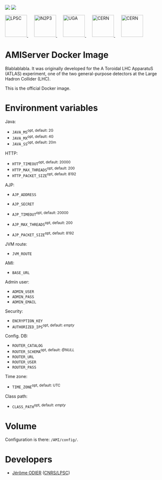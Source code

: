[![][Build Status img]][Build Status]
[![][License img]][License]

<a href="http://lpsc.in2p3.fr/" target="_blank">
	<img src="http://ami.in2p3.fr/docs/images/logo_lpsc.png" alt="LPSC" height="72" />
</a>
&nbsp;&nbsp;&nbsp;&nbsp;
<a href="http://www.in2p3.fr/" target="_blank">
	<img src="http://ami.in2p3.fr/docs/images/logo_in2p3.png" alt="IN2P3" height="72" />
</a>
&nbsp;&nbsp;&nbsp;&nbsp;
<a href="http://www.univ-grenoble-alpes.fr/" target="_blank">
	<img src="http://ami.in2p3.fr/docs/images/logo_uga.png" alt="UGA" height="72" />
</a>
&nbsp;&nbsp;&nbsp;&nbsp;
<a href="http://home.cern/" target="_blank">
	<img src="http://www.cern.ch/ami/images/logo_atlas.png" alt="CERN" height="72" />
</a>
&nbsp;&nbsp;&nbsp;&nbsp;
<a href="http://atlas.cern/" target="_blank">
	<img src="http://ami.in2p3.fr/docs/images/logo_cern.png" alt="CERN" height="72" />
</a>

AMIServer Docker Image
======================

Blablablabla. It was originally developed for the A Toroidal LHC ApparatuS (ATLAS) experiment, one of the two general-purpose detectors at the Large Hadron Collider (LHC).

This is the official Docker image.

Environment variables
=====================

Java:
* `JAVA_MS`<sup>opt, default: 2G</opt>
* `JAVA_MX`<sup>opt, default: 4G</opt>
* `JAVA_SS`<sup>opt, default: 20m</opt>

HTTP:
* `HTTP_TIMEOUT`<sup>opt, default: 20000</opt>
* `HTTP_MAX_THREADS`<sup>opt, default: 200</opt>
* `HTTP_PACKET_SIZE`<sup>opt, default: 8192</opt>

AJP:
* `AJP_ADDRESS`
* `AJP_SECRET`

* `AJP_TIMEOUT`<sup>opt, default: 20000</opt>
* `AJP_MAX_THREADS`<sup>opt, default: 200</opt>
* `AJP_PACKET_SIZE`<sup>opt, default: 8192</opt>

JVM route:
* `JVM_ROUTE`

AMI:
* `BASE_URL`

Admin user:
* `ADMIN_USER`
* `ADMIN_PASS`
* `ADMIN_EMAIL`

Security:
* `ENCRYPTION_KEY`
* `AUTHORIZED_IPS`<sup>opt, default: <i>empty</i></opt>

Config. DB:
* `ROUTER_CATALOG`
* `ROUTER_SCHEMA`<sup>opt, default: <i>@NULL</i></opt>
* `ROUTER_URL`
* `ROUTER_USER`
* `ROUTER_PASS`

Time zone:
* `TIME_ZONE`<sup>opt, default: UTC</opt>

Class path:
* `CLASS_PATH`<sup>opt, default: <i>empty</i></opt>

Volume
======

Configuration is there: `/AMI/config/`.

Developers
==========

* [Jérôme ODIER](https://annuaire.in2p3.fr/4121-4467/jerome-odier) ([CNRS/LPSC](http://lpsc.in2p3.fr/))

[Build Status]:https://github.com/ami-team/docker-ami-server/actions/workflows/docker-image.yml
[Build Status img]:https://github.com/ami-team/docker-ami-server/actions/workflows/docker-image.yml/badge.svg?branch=master

[License]:http://www.cecill.info/licences/Licence_CeCILL_V2.1-en.txt
[License img]:https://img.shields.io/badge/license-CeCILL-blue.svg
